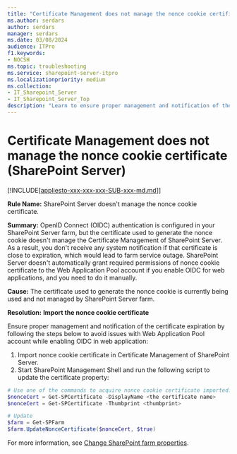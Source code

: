 ```yaml
---
title: "Certificate Management does not manage the nonce cookie certificate (SharePoint Server)"
ms.author: serdars
author: serdars
manager: serdars
ms.date: 03/08/2024
audience: ITPro
f1.keywords:
- NOCSH
ms.topic: troubleshooting
ms.service: sharepoint-server-itpro
ms.localizationpriority: medium
ms.collection:
- IT_Sharepoint_Server
- IT_Sharepoint_Server_Top
description: "Learn to ensure proper management and notification of the certificate expiration to avoid issues with the Web Application Pool account while enabling OIDC in a web application."
---
```


# Certificate Management does not manage the nonce cookie certificate (SharePoint Server)

[!INCLUDE[[appliesto-xxx-xxx-xxx-SUB-xxx-md.md](../includes/appliesto-xxx-xxx-xxx-SUB-xxx-md.md)]]

**Rule Name:** SharePoint Server doesn't manage the nonce cookie certificate.

**Summary:** OpenID Connect (OIDC) authentication is configured in your SharePoint Server farm, but the certificate used to generate the nonce cookie doesn't manage the Certificate Management of SharePoint Server. As a result, you don't receive any system notification if that certificate is close to expiration, which would lead to farm service outage. SharePoint Server doesn't automatically grant required permissions of nonce cookie certificate to the Web Application Pool account if you enable OIDC for web applications, and you need to do it manually.

**Cause:** The certificate used to generate the nonce cookie is currently being used and not managed by SharePoint Server farm.

**Resolution:** **Import the nonce cookie certificate**

Ensure proper management and notification of the certificate expiration by following the steps below to avoid issues with Web Application Pool account while enabling OIDC in web application:

1. Import nonce cookie certificate in Certificate Management of SharePoint Server.
1. Start SharePoint Management Shell and run the following script to update the certificate property:

```powershell
# Use one of the commands to acquire nonce cookie certificate imported:
$nonceCert = Get-SPCertificate -DisplayName <the certificate name>
$nonceCert = Get-SPCertificate -Thumbprint <thumbprint>

# Update
$farm = Get-SPFarm 
$farm.UpdateNonceCertificate($nonceCert, $true)
```

For more information, see [Change SharePoint farm properties](../security-for-sharepoint-server/set-up-oidc-auth-in-sharepoint-server-with-msaad.md).
